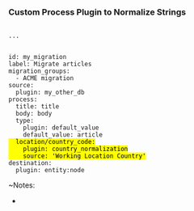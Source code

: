 ### Custom Process Plugin to Normalize Strings

<pre><code data-trim data-noescape>
...
</code></pre>


<pre><code data-trim data-noescape>
id: my_migration
label: Migrate articles
migration_groups:
  - ACME migration
source:
  plugin: my_other_db
process:
  title: title
  body: body
  type:
    plugin: default_value
    default_value: article<mark>
  location/country_code:
    plugin: country_normalization
    source: 'Working Location Country'</mark>
destination:
  plugin: entity:node
</code></pre>

~Notes:

*
